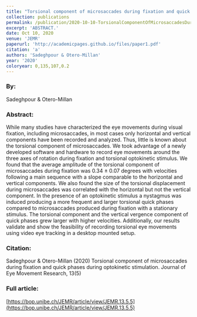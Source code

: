 ```yaml
---
title: "Torsional component of microsaccades during fixation and quick phases during optokinetic stimulation"
collection: publications
permalink: /publication/2020-10-10-TorsionalComponentOfMicrosaccadesDuringFixationAndQuickPhasesDu
excerpt: 'ABSTRACT.'
date: Oct 10, 2020
venue: 'JEMR'
paperurl: 'http://academicpages.github.io/files/paper1.pdf'
citation: 'a'
authors: 'Sadeghpour & Otero-Millan'
year: '2020'
coloryear: 0,135,107,0.2
---
```


### By: 
Sadeghpour & Otero-Millan

### Abstract: 
While many studies have characterized the eye movements during visual fixation, including microsaccades, in most cases only horizontal and vertical components have been recorded and analyzed. Thus, little is known about the torsional component of microsaccades. We took advantage of a newly developed software and hardware to record eye movements around the three axes of rotation during fixation and torsional optokinetic stimulus. We found that the average amplitude of the torsional component of microsaccades during fixation was 0.34 ± 0.07 degrees with velocities following a main sequence with a slope comparable to the horizontal and vertical components. We also found the size of the torsional displacement during microsaccades was correlated with the horizontal but not the vertical component. In the presence of an optokinetic stimulus a nystagmus was induced producing a more frequent and larger torsional quick phases compared to microsaccades produced during fixation with a stationary stimulus. The torsional component and the vertical vergence component of quick phases grew larger with higher velocities. Additionally, our results validate and show the feasibility of recording torsional eye movements using video eye tracking in a desktop mounted setup.

### Citation: 
Sadeghpour & Otero-Millan (2020) Torsional component of microsaccades during fixation and quick phases during optokinetic stimulation. Journal of Eye Movement Research, 13(5)

### Full article: 
[https://bop.unibe.ch/JEMR/article/view/JEMR.13.5.5](https://bop.unibe.ch/JEMR/article/view/JEMR.13.5.5)
